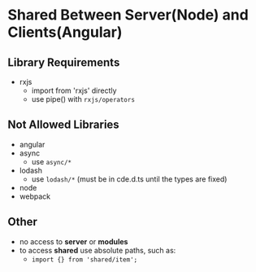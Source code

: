 # Shared Between Server(Node) and Clients(Angular)
## Library Requirements
* rxjs
   * import from 'rxjs' directly
   * use pipe() with `rxjs/operators`

## Not Allowed Libraries
* angular
* async
   * use `async/*`
* lodash
   * use `lodash/*` (must be in cde.d.ts until the types are fixed)
* node
* webpack

## Other
* no access to **server** or **modules**
* to access **shared** use absolute paths, such as:
   * `import {} from 'shared/item';`
